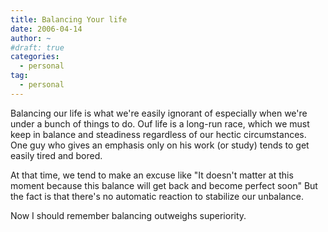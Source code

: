 ```yaml
---
title: Balancing Your life
date: 2006-04-14
author: ~
#draft: true
categories:
  - personal
tag:
  - personal
---
```




Balancing our life is what we're easily ignorant of especially when we're under a bunch of things to do. Ouf life is a long-run race, which we must keep in balance and steadiness regardless of our hectic circumstances. One guy who gives an emphasis only on his work (or study) tends to get easily tired and bored.

At that time, we tend to make an excuse like "It doesn't matter at this moment because this balance will get back and become perfect soon" But the fact is that there's no automatic reaction to stabilize our unbalance.

Now I should remember balancing outweighs superiority.


 






